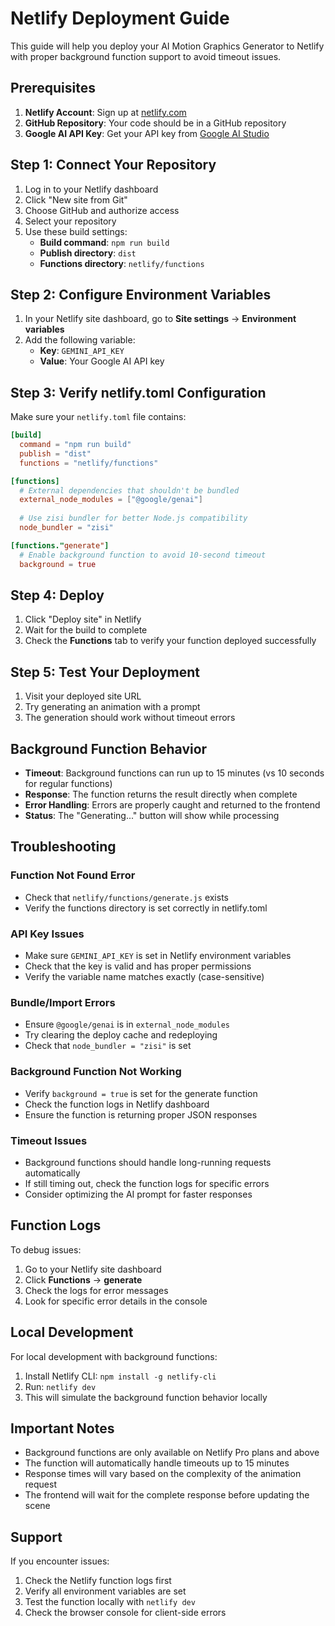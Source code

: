# Netlify Deployment Guide

This guide will help you deploy your AI Motion Graphics Generator to Netlify with proper background function support to avoid timeout issues.

## Prerequisites

1. **Netlify Account**: Sign up at [netlify.com](https://netlify.com)
2. **GitHub Repository**: Your code should be in a GitHub repository
3. **Google AI API Key**: Get your API key from [Google AI Studio](https://aistudio.google.com/)

## Step 1: Connect Your Repository

1. Log in to your Netlify dashboard
2. Click "New site from Git"
3. Choose GitHub and authorize access
4. Select your repository
5. Use these build settings:
   - **Build command**: `npm run build`
   - **Publish directory**: `dist`
   - **Functions directory**: `netlify/functions`

## Step 2: Configure Environment Variables

1. In your Netlify site dashboard, go to **Site settings** → **Environment variables**
2. Add the following variable:
   - **Key**: `GEMINI_API_KEY`
   - **Value**: Your Google AI API key

## Step 3: Verify netlify.toml Configuration

Make sure your `netlify.toml` file contains:

```toml
[build]
  command = "npm run build"
  publish = "dist"
  functions = "netlify/functions"

[functions]
  # External dependencies that shouldn't be bundled
  external_node_modules = ["@google/genai"]
  
  # Use zisi bundler for better Node.js compatibility
  node_bundler = "zisi"

[functions."generate"]
  # Enable background function to avoid 10-second timeout
  background = true
```

## Step 4: Deploy

1. Click "Deploy site" in Netlify
2. Wait for the build to complete
3. Check the **Functions** tab to verify your function deployed successfully

## Step 5: Test Your Deployment

1. Visit your deployed site URL
2. Try generating an animation with a prompt
3. The generation should work without timeout errors

## Background Function Behavior

- **Timeout**: Background functions can run up to 15 minutes (vs 10 seconds for regular functions)
- **Response**: The function returns the result directly when complete
- **Error Handling**: Errors are properly caught and returned to the frontend
- **Status**: The "Generating..." button will show while processing

## Troubleshooting

### Function Not Found Error
- Check that `netlify/functions/generate.js` exists
- Verify the functions directory is set correctly in netlify.toml

### API Key Issues
- Make sure `GEMINI_API_KEY` is set in Netlify environment variables
- Check that the key is valid and has proper permissions
- Verify the variable name matches exactly (case-sensitive)

### Bundle/Import Errors
- Ensure `@google/genai` is in `external_node_modules`
- Try clearing the deploy cache and redeploying
- Check that `node_bundler = "zisi"` is set

### Background Function Not Working
- Verify `background = true` is set for the generate function
- Check the function logs in Netlify dashboard
- Ensure the function is returning proper JSON responses

### Timeout Issues
- Background functions should handle long-running requests automatically
- If still timing out, check the function logs for specific errors
- Consider optimizing the AI prompt for faster responses

## Function Logs

To debug issues:
1. Go to your Netlify site dashboard
2. Click **Functions** → **generate**
3. Check the logs for error messages
4. Look for specific error details in the console

## Local Development

For local development with background functions:
1. Install Netlify CLI: `npm install -g netlify-cli`
2. Run: `netlify dev`
3. This will simulate the background function behavior locally

## Important Notes

- Background functions are only available on Netlify Pro plans and above
- The function will automatically handle timeouts up to 15 minutes
- Response times will vary based on the complexity of the animation request
- The frontend will wait for the complete response before updating the scene

## Support

If you encounter issues:
1. Check the Netlify function logs first
2. Verify all environment variables are set
3. Test the function locally with `netlify dev`
4. Check the browser console for client-side errors